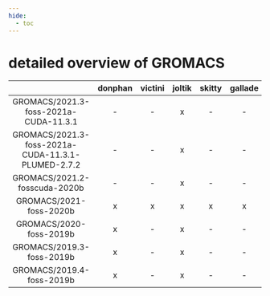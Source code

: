 ```yaml
---
hide:
  - toc
---
```


detailed overview of GROMACS
============================

| |donphan|victini|joltik|skitty|gallade|accelgor|swalot|doduo|
| :---: | :---: | :---: | :---: | :---: | :---: | :---: | :---: | :---: |
|GROMACS/2021.3-foss-2021a-CUDA-11.3.1|-|-|x|-|-|x|-|-|
|GROMACS/2021.3-foss-2021a-CUDA-11.3.1-PLUMED-2.7.2|-|-|x|-|-|x|-|-|
|GROMACS/2021.2-fosscuda-2020b|-|-|x|-|-|x|-|-|
|GROMACS/2021-foss-2020b|x|x|x|x|x|-|x|x|
|GROMACS/2020-foss-2019b|x|-|x|-|-|-|-|x|
|GROMACS/2019.3-foss-2019b|x|-|x|-|-|-|-|x|
|GROMACS/2019.4-foss-2019b|x|-|x|-|-|-|-|x|
